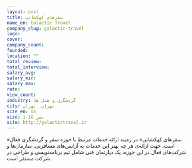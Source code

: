 ```yaml
---
layout: post
title: سفرهای کهکشانی
name_en: Galactic Travel
company_slug: galactic-travel
logo: 
cover: 
company_count:
founded:
location: ""
total_review: 
total_interview: 
salary_avg: 
salary_min: 
salary_max: 
rate: 
view_count: 
industry: گردشگری و هتل ها
city: تهران, تهران
size_en: VS
size: 1-10 نفر
site: http://galactictravel.ir
---
```


«سفرهای کهکشانی» در زمینه ارائه خدمات مرتبط با حوزه سفر و گردشگری فعال است. جهت ارائه‌ی هر چه بهتر این خدمات به آژانس‌های مسافرتی، سازمان‌ها و شرکت‌های فعال در این حوزه، یک دپارتمان فنی شامل تیم برنامه‌نویسی و طراحی در شرکت مستقر است.
